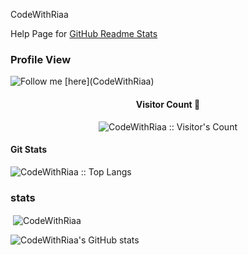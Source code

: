 CodeWithRiaa

Help Page for [GitHub Readme Stats](https://github.com/anuraghazra/github-readme-stats#wakatime-stats-card)

### Profile View
 <p align="left"> <img src="https://komarev.com/ghpvc/?username=CodeWithRiaa&label=Profile%20views&color=0e75b6&style=flat" alt="Follow me [here](CodeWithRiaa)" /> </p>


<h4 align="center">Visitor Count 👀 </h4>
<p align="center"><img src="https://profile-counter.glitch.me/{CodeWithRiaa}/count.svg" alt="CodeWithRiaa :: Visitor's Count" /></p>


<h4 align="left">Git Stats</h4>
<p align="left"><img src="https://github-readme-stats.vercel.app/api/top-langs/?username=CodeWithRiaa&langs_count=10&theme=tokyonight&layout=compact" alt="CodeWithRiaa :: Top Langs" /></p>


### stats
<p>&nbsp;<img align="center" src="https://github-readme-stats.vercel.app/api?username=CodeWithRiaa&show_icons=true&locale=en" alt="CodeWithRiaa"/></p>

![CodeWithRiaa's GitHub stats](https://github-readme-stats.vercel.app/api?username=CodeWithRiaa&show_icons=false&theme=cobalt)
